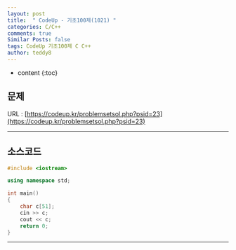 ```yaml
---
layout: post   
title:  " CodeUp - 기초100제(1021) "
categories: C/C++
comments: true
Similar Posts: false
tags: CodeUp 기초100제 C C++
author: teddy8  
---
```

* content
{:toc}

## 문제
URL : [https://codeup.kr/problemsetsol.php?psid=23](https://codeup.kr/problemsetsol.php?psid=23)

---

## 소스코드
``` cpp
#include <iostream>

using namespace std;

int main()
{
	char c[51];
	cin >> c;
	cout << c;
	return 0;
}
```

---
